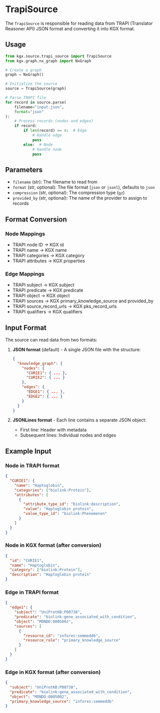 # TrapiSource

The `TrapiSource` is responsible for reading data from TRAPI (Translator Reasoner API) JSON format and converting 
it into KGX format.

## Usage

```python
from kgx.source.trapi_source import TrapiSource
from kgx.graph.nx_graph import NxGraph

# Create a graph
graph = NxGraph()

# Initialize the source
source = TrapiSource(graph)

# Parse TRAPI file
for record in source.parse(
    filename="input.json",
    format="json"
):
    # Process records (nodes and edges)
    if record:
        if len(record) == 4:  # Edge
            # Handle edge
            pass
        else:  # Node
            # Handle node
            pass
```

## Parameters

- `filename` (str): The filename to read from
- `format` (str, optional): The file format (`json` or `jsonl`), defaults to `json`
- `compression` (str, optional): The compression type (`gz`)
- `provided_by` (str, optional): The name of the provider to assign to records

## Format Conversion

### Node Mappings
- TRAPI node ID → KGX id
- TRAPI name → KGX name
- TRAPI categories → KGX category
- TRAPI attributes → KGX properties

### Edge Mappings
- TRAPI subject → KGX subject
- TRAPI predicate → KGX predicate
- TRAPI object → KGX object
- TRAPI sources → KGX primary_knowledge_source and provided_by
- TRAPI source_record_urls → KGX pks_record_urls
- TRAPI qualifiers → KGX qualifiers

## Input Format

The source can read data from two formats:

1. **JSON format** (default) - A single JSON file with the structure:
   ```json
   {
     "knowledge_graph": {
       "nodes": {
         "CURIE1": { ... },
         "CURIE2": { ... }
       },
       "edges": {
         "EDGE1": { ... },
         "EDGE2": { ... }
       }
     }
   }
   ```

2. **JSONLines format** - Each line contains a separate JSON object:
   - First line: Header with metadata
   - Subsequent lines: Individual nodes and edges

## Example Input

### Node in TRAPI format
```json
{
  "CURIE1": {
    "name": "Haptoglobin",
    "categories": ["biolink:Protein"],
    "attributes": [
      {
        "attribute_type_id": "biolink:description",
        "value": "Haptoglobin protein",
        "value_type_id": "biolink:Phenomenon"
      }
    ]
  }
}
```

### Node in KGX format (after conversion)
```json
{
  "id": "CURIE1",
  "name": "Haptoglobin",
  "category": ["biolink:Protein"],
  "description": "Haptoglobin protein"
}
```

### Edge in TRAPI format
```json
{
  "edge1": {
    "subject": "UniProtKB:P00738",
    "predicate": "biolink:gene_associated_with_condition", 
    "object": "MONDO:0005002",
    "sources": [
      {
        "resource_id": "infores:semmeddb",
        "resource_role": "primary_knowledge_source"
      }
    ]
  }
}
```

### Edge in KGX format (after conversion)
```json
{
  "subject": "UniProtKB:P00738",
  "predicate": "biolink:gene_associated_with_condition", 
  "object": "MONDO:0005002",
  "primary_knowledge_source": "infores:semmeddb"
}
```